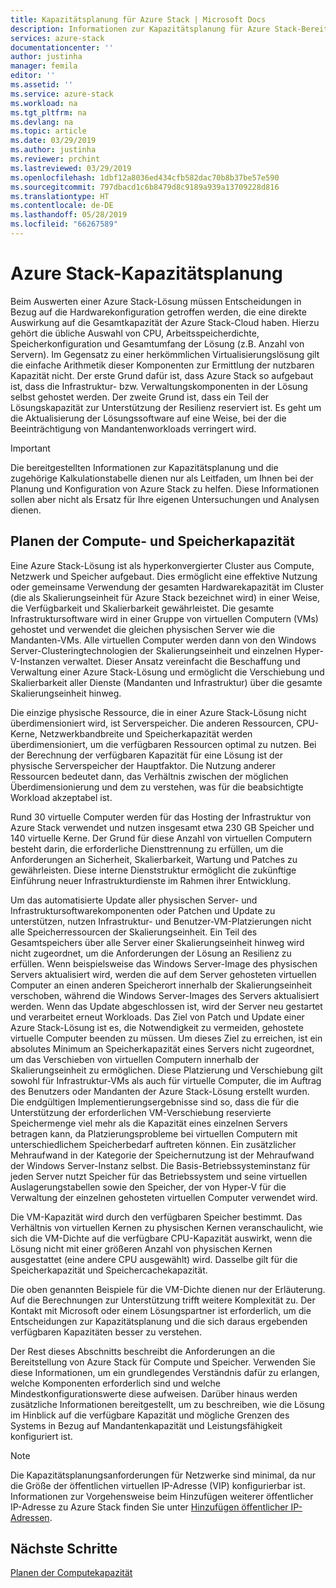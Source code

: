 ```yaml
---
title: Kapazitätsplanung für Azure Stack | Microsoft Docs
description: Informationen zur Kapazitätsplanung für Azure Stack-Bereitstellungen.
services: azure-stack
documentationcenter: ''
author: justinha
manager: femila
editor: ''
ms.assetid: ''
ms.service: azure-stack
ms.workload: na
ms.tgt_pltfrm: na
ms.devlang: na
ms.topic: article
ms.date: 03/29/2019
ms.author: justinha
ms.reviewer: prchint
ms.lastreviewed: 03/29/2019
ms.openlocfilehash: 1dbf12a8036ed434cfb582dac70b8b37be57e590
ms.sourcegitcommit: 797dbacd1c6b8479d8c9189a939a13709228d816
ms.translationtype: HT
ms.contentlocale: de-DE
ms.lasthandoff: 05/28/2019
ms.locfileid: "66267589"
---
```

# <a name="azure-stack-capacity-planning"></a>Azure Stack-Kapazitätsplanung
Beim Auswerten einer Azure Stack-Lösung müssen Entscheidungen in Bezug auf die Hardwarekonfiguration getroffen werden, die eine direkte Auswirkung auf die Gesamtkapazität der Azure Stack-Cloud haben. Hierzu gehört die übliche Auswahl von CPU, Arbeitsspeicherdichte, Speicherkonfiguration und Gesamtumfang der Lösung (z.B. Anzahl von Servern). Im Gegensatz zu einer herkömmlichen Virtualisierungslösung gilt die einfache Arithmetik dieser Komponenten zur Ermittlung der nutzbaren Kapazität nicht. Der erste Grund dafür ist, dass Azure Stack so aufgebaut ist, dass die Infrastruktur- bzw. Verwaltungskomponenten in der Lösung selbst gehostet werden. Der zweite Grund ist, dass ein Teil der Lösungskapazität zur Unterstützung der Resilienz reserviert ist. Es geht um die Aktualisierung der Lösungssoftware auf eine Weise, bei der die Beeinträchtigung von Mandantenworkloads verringert wird.

> [!IMPORTANT]
> Die bereitgestellten Informationen zur Kapazitätsplanung und die zugehörige Kalkulationstabelle dienen nur als Leitfaden, um Ihnen bei der Planung und Konfiguration von Azure Stack zu helfen. Diese Informationen sollen aber nicht als Ersatz für Ihre eigenen Untersuchungen und Analysen dienen. 

## <a name="compute-and-storage-capacity-planning"></a>Planen der Compute- und Speicherkapazität
Eine Azure Stack-Lösung ist als hyperkonvergierter Cluster aus Compute, Netzwerk und Speicher aufgebaut. Dies ermöglicht eine effektive Nutzung oder gemeinsame Verwendung der gesamten Hardwarekapazität im Cluster (die als Skalierungseinheit für Azure Stack bezeichnet wird) in einer Weise, die Verfügbarkeit und Skalierbarkeit gewährleistet. Die gesamte Infrastruktursoftware wird in einer Gruppe von virtuellen Computern (VMs) gehostet und verwendet die gleichen physischen Server wie die Mandanten-VMs. Alle virtuellen Computer werden dann von den Windows Server-Clusteringtechnologien der Skalierungseinheit und einzelnen Hyper-V-Instanzen verwaltet. Dieser Ansatz vereinfacht die Beschaffung und Verwaltung einer Azure Stack-Lösung und ermöglicht die Verschiebung und Skalierbarkeit aller Dienste (Mandanten und Infrastruktur) über die gesamte Skalierungseinheit hinweg.

Die einzige physische Ressource, die in einer Azure Stack-Lösung nicht überdimensioniert wird, ist Serverspeicher. Die anderen Ressourcen, CPU-Kerne, Netzwerkbandbreite und Speicherkapazität werden überdimensioniert, um die verfügbaren Ressourcen optimal zu nutzen. Bei der Berechnung der verfügbaren Kapazität für eine Lösung ist der physische Serverspeicher der Hauptfaktor. Die Nutzung anderer Ressourcen bedeutet dann, das Verhältnis zwischen der möglichen Überdimensionierung und dem zu verstehen, was für die beabsichtigte Workload akzeptabel ist.

Rund 30 virtuelle Computer werden für das Hosting der Infrastruktur von Azure Stack verwendet und nutzen insgesamt etwa 230 GB Speicher und 140 virtuelle Kerne. Der Grund für diese Anzahl von virtuellen Computern besteht darin, die erforderliche Diensttrennung zu erfüllen, um die Anforderungen an Sicherheit, Skalierbarkeit, Wartung und Patches zu gewährleisten. Diese interne Dienststruktur ermöglicht die zukünftige Einführung neuer Infrastrukturdienste im Rahmen ihrer Entwicklung.

Um das automatisierte Update aller physischen Server- und Infrastruktursoftwarekomponenten oder Patchen und Update zu unterstützen, nutzen Infrastruktur- und Benutzer-VM-Platzierungen nicht alle Speicherressourcen der Skalierungseinheit. Ein Teil des Gesamtspeichers über alle Server einer Skalierungseinheit hinweg wird nicht zugeordnet, um die Anforderungen der Lösung an Resilienz zu erfüllen. Wenn beispielsweise das Windows Server-Image des physischen Servers aktualisiert wird, werden die auf dem Server gehosteten virtuellen Computer an einen anderen Speicherort innerhalb der Skalierungseinheit verschoben, während die Windows Server-Images des Servers aktualisiert werden. Wenn das Update abgeschlossen ist, wird der Server neu gestartet und verarbeitet erneut Workloads. Das Ziel von Patch und Update einer Azure Stack-Lösung ist es, die Notwendigkeit zu vermeiden, gehostete virtuelle Computer beenden zu müssen. Um dieses Ziel zu erreichen, ist ein absolutes Minimum an Speicherkapazität eines Servers nicht zugeordnet, um das Verschieben von virtuellen Computern innerhalb der Skalierungseinheit zu ermöglichen. Diese Platzierung und Verschiebung gilt sowohl für Infrastruktur-VMs als auch für virtuelle Computer, die im Auftrag des Benutzers oder Mandanten der Azure Stack-Lösung erstellt wurden. Die endgültigen Implementierungsergebnisse sind so, dass die für die Unterstützung der erforderlichen VM-Verschiebung reservierte Speichermenge viel mehr als die Kapazität eines einzelnen Servers betragen kann, da Platzierungsprobleme bei virtuellen Computern mit unterschiedlichem Speicherbedarf auftreten können. Ein zusätzlicher Mehraufwand in der Kategorie der Speichernutzung ist der Mehraufwand der Windows Server-Instanz selbst. Die Basis-Betriebssysteminstanz für jeden Server nutzt Speicher für das Betriebssystem und seine virtuellen Auslagerungstabellen sowie den Speicher, der von Hyper-V für die Verwaltung der einzelnen gehosteten virtuellen Computer verwendet wird.

Die VM-Kapazität wird durch den verfügbaren Speicher bestimmt. Das Verhältnis von virtuellen Kernen zu physischen Kernen veranschaulicht, wie sich die VM-Dichte auf die verfügbare CPU-Kapazität auswirkt, wenn die Lösung nicht mit einer größeren Anzahl von physischen Kernen ausgestattet (eine andere CPU ausgewählt) wird. Dasselbe gilt für die Speicherkapazität und Speichercachekapazität.

Die oben genannten Beispiele für die VM-Dichte dienen nur der Erläuterung. Auf die Berechnungen zur Unterstützung trifft weitere Komplexität zu. Der Kontakt mit Microsoft oder einem Lösungspartner ist erforderlich, um die Entscheidungen zur Kapazitätsplanung und die sich daraus ergebenden verfügbaren Kapazitäten besser zu verstehen.

Der Rest dieses Abschnitts beschreibt die Anforderungen an die Bereitstellung von Azure Stack für Compute und Speicher. Verwenden Sie diese Informationen, um ein grundlegendes Verständnis dafür zu erlangen, welche Komponenten erforderlich sind und welche Mindestkonfigurationswerte diese aufweisen. Darüber hinaus werden zusätzliche Informationen bereitgestellt, um zu beschreiben, wie die Lösung im Hinblick auf die verfügbare Kapazität und mögliche Grenzen des Systems in Bezug auf Mandantenkapazität und Leistungsfähigkeit konfiguriert ist.

> [!NOTE]
> Die Kapazitätsplanungsanforderungen für Netzwerke sind minimal, da nur die Größe der öffentlichen virtuellen IP-Adresse (VIP) konfigurierbar ist. Informationen zur Vorgehensweise beim Hinzufügen weiterer öffentlicher IP-Adresse zu Azure Stack finden Sie unter [Hinzufügen öffentlicher IP-Adressen](azure-stack-add-ips.md).


## <a name="next-steps"></a>Nächste Schritte
[Planen der Computekapazität](capacity-planning-compute.md)
